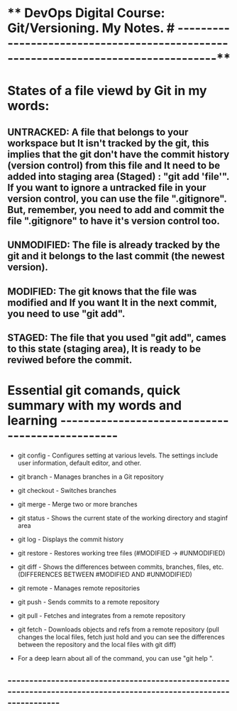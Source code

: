 # ** DevOps Digital Course: Git/Versioning. My Notes. # -----------------------------------------------------------------------------------**
# **States of a file viewd by Git in my words:**
## UNTRACKED: A file that belongs to your workspace but It isn't tracked by the git, this implies that the git don't have the commit history (version control) from this file and It need to be added into staging area (Staged) : "git add 'file'". If you want to ignore a untracked file in your version control, you can use the file ".gitignore". But, remember, you need to add and commit the file ".gitignore" to have it's version control too.
## UNMODIFIED: The file is already tracked by the git and it belongs to the last commit (the newest version).
## MODIFIED: The git knows that the file was modified and If you want It in the next commit, you need to use "git add".
## STAGED: The file that you used "git add", cames to this state (staging area), It is ready to be reviwed before the commit.


# **Essential git comands, quick summary with my words and learning ------------------------------------------------**
* git config - Configures setting at various levels. The settings include user information, default editor, and other.
* git branch - Manages branches in a Git repository
* git checkout - Switches branches
* git merge - Merge two or more branches
* git status - Shows the current state of the working directory and staginf area
* git log - Displays the commit history
* git restore - Restores working tree files (#MODIFIED -> #UNMODIFIED)
* git diff - Shows the differences between commits, branches, files, etc. (DIFFERENCES BETWEEN #MODIFIED AND #UNMODIFIED)
* git remote - Manages remote repositories
* git push - Sends commits to a remote repository
* git pull - Fetches and integrates from a remote repository
* git fetch - Downloads objects and refs from a remote repository (pull changes the local files, fetch just hold and you can see the differences between the repository and the local files with git diff)

* For a deep learn about all of the command, you can use "git help <command>".
## ------------------------------------------------------------------------------------------------------------------ 
